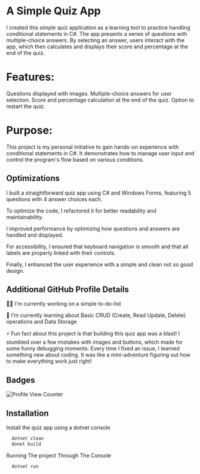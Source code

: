 # A Simple Quiz App

I created this simple quiz application as a learning tool to practice handling conditional statements in C#. The app presents a series of questions with multiple-choice answers. By selecting an answer, users interact with the app, which then calculates and displays their score and percentage at the end of the quiz.

# Features:
Questions displayed with images.
Multiple-choice answers for user selection.
Score and percentage calculation at the end of the quiz.
Option to restart the quiz.

# Purpose:
This project is my personal initiative to gain hands-on experience with conditional statements in C#. 
It demonstrates how to manage user input and control the program's flow based on various conditions.



## Optimizations

I built a straightforward quiz app using C# and Windows Forms, featuring 5 questions with 4 answer choices each. 

To optimize the code, I refactored it for better readability and maintainability. 

I improved performance by optimizing how questions and answers are handled and displayed. 

For accessibility, I ensured that keyboard navigation is smooth and that all labels are properly linked with their controls. 

Finally, I enhanced the user experience with a simple and clean not so good design.


## Additional GitHub Profile Details

👩‍💻 I'm currently working on a simple to-do-list

🧠 I'm currently learning about Basic CRUD (Create, Read Update, Delete) operations
     and Data Storage

⚡️ Fun fact about this project is that building this quiz app was a blast! I stumbled over a few mistakes with images and buttons, which made for some funny debugging moments. Every time I fixed an issue, I learned something new about coding. It was like a mini-adventure figuring out how to make everything work just right!


## Badges

![Profile View Counter](https://komarev.com/ghpvc/?username=PlayzAe)


## Installation

Install the quiz app using a dotnet console

```bash
  dotnet clean
  donet build
```

Running The project Through The Console
```bash
  dotnet run
```
    
